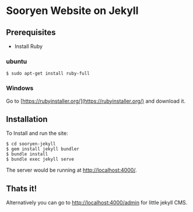 # Sooryen Website on Jekyll
## Prerequisites
- Install Ruby
### ubuntu
```
$ sudo apt-get install ruby-full
```
### Windows
Go to [https://rubyinstaller.org/](https://rubyinstaller.org/) and download it.

## Installation
To Install and run the site:
```
$ cd sooryen-jekyll
$ gem install jekyll bundler
$ bundle install
$ bundle exec jekyll serve
```
The server would be running at [http://localhost:4000/](http://localhost:4000/).

## Thats it!

Alternatively you can go to [http://localhost:4000/admin](http://localhost:4000/admin) for little jekyll CMS.
